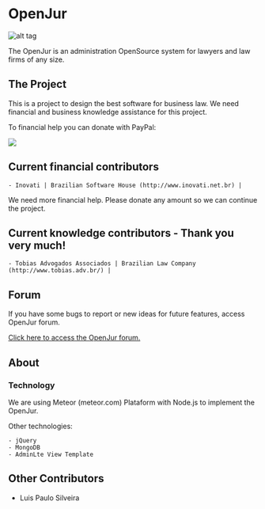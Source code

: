 # OpenJur

![alt tag](https://s9.postimg.org/gb3hy6d0b/openjur_logo.png)

 The OpenJur is an administration OpenSource system for lawyers and law firms of any size.

 
## The Project
 
 This is a project to design the best software for business law. We need financial and business knowledge assistance for this project.
 
 To financial help you can donate with PayPal:
 
 [![](https://www.paypalobjects.com/en_US/i/btn/btn_donateCC_LG.gif)](https://www.paypal.com/cgi-bin/webscr?cmd=_s-xclick&hosted_button_id=NM2R9DZ6AHPM4)


## Current financial contributors

    - Inovati | Brazilian Software House (http://www.inovati.net.br) |

We need more financial help. Please donate any amount so we can continue the project.



## Current knowledge contributors - Thank you very much!

    - Tobias Advogados Associados | Brazilian Law Company (http://www.tobias.adv.br/) |


## Forum
If you have some bugs to report or new ideas for future features, access OpenJur forum.

[Click here to access the OpenJur forum.](https://feedback.userreport.com/863c1584-b059-4b4f-ba29-0b1c2994b06c/)


## About

### Technology

We are using Meteor (meteor.com) Plataform with Node.js to implement the OpenJur.

Other technologies:

    - jQuery
    - MongoDB
    - AdminLte View Template

## Other Contributors
+ Luis Paulo Silveira
